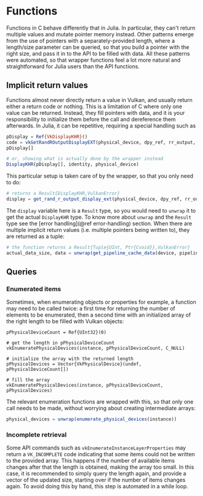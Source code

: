 # Functions

Functions in C behave differently that in Julia. In particular, they can't return multiple values and mutate pointer memory instead. Other patterns emerge from the use of pointers with a separately-provided length, where a length/size parameter can be queried, so that you build a pointer with the right size, and pass it in to the API to be filled with data.
All these patterns were automated, so that wrapper functions feel a lot more natural and straightforward for Julia users than the API functions.

## Implicit return values

Functions almost never directly return a value in Vulkan, and usually return either a return code or nothing. This is a limitation of C where only one value can be returned. Instead, they fill pointers with data, and it is your responsibility to initialize them before the call and dereference them afterwards. In Julia, it can be repetitive, requiring a special handling such as

```julia
pDisplay = Ref{VkDisplayKHR}()
code = vkGetRandROutputDisplayEXT(physical_device, dpy_ref, rr_output, pDisplay) # just leave the return code
pDisplay[]

# or, showing what is actually done by the wrapper instead
DisplayKHR(pDisplay[], identity, physical_device)
```

This particular setup is taken care of by the wrapper, so that you only need to do:

```julia
# returns a Result{DisplayKHR,VulkanError}
display = get_rand_r_output_display_ext(physical_device, dpy_ref, rr_output)
```

The `display` variable here is a `Result` type, so you would need to `unwrap` it to get the actual `DisplayKHR` type. To know more about `unwrap` and the `Result` type see the [error handling](@ref error-handling) section.
When there are multiple implicit return values (i.e. multiple pointers being written to), they are returned as a tuple:

```julia
# the function returns a Result{Tuple{UInt, Ptr{Cvoid}},VulkanError}
actual_data_size, data = unwrap(get_pipeline_cache_data(device, pipeline_cache, data_size))
```

## Queries

### Enumerated items

Sometimes, when enumerating objects or properties for example, a function may need to be called twice: a first time for returning the number of elements to be enumerated, then a second time with an initialized array of the right length to be filled with Vulkan objects:

```@example main
pPhysicalDeviceCount = Ref{UInt32}(0)

# get the length in pPhysicalDeviceCount
vkEnumeratePhysicalDevices(instance, pPhysicalDeviceCount, C_NULL)

# initialize the array with the returned length
pPhysicalDevices = Vector{VkPhysicalDevice}(undef, pPhysicalDeviceCount[])

# fill the array
vkEnumeratePhysicalDevices(instance, pPhysicalDeviceCount, pPhysicalDevices)
```

The relevant enumeration functions are wrapped with this, so that only one call needs to be made, without worrying about creating intermediate arrays:

```julia
physical_devices = unwrap(enumerate_physical_devices(instance))
```

### Incomplete retrieval

Some API commands such as `vkEnumerateInstanceLayerProperties` may return a `VK_INCOMPLETE` code indicating that some items could not be written to the provided array. This happens if the number of available items changes after that the length is obtained, making the array too small. In this case, it is recommended to simply query the length again, and provide a vector of the updated size, starting over if the number of items changes again. To avoid doing this by hand, this step is automated in a while loop.
